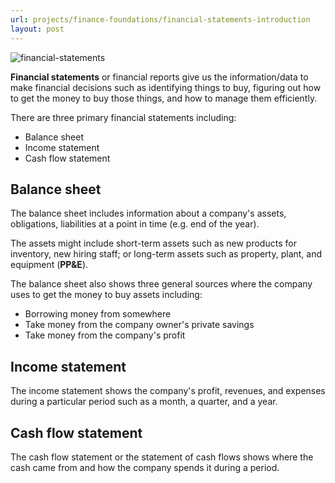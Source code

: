 ```yaml
---
url: projects/finance-foundations/financial-statements-introduction
layout: post
---
```


![financial-statements][financial-statements]

**Financial statements** or financial reports give us the information/data to make financial decisions such as identifying things to buy, figuring out how to get the money to buy those things, and how to manage them efficiently.

There are three primary financial statements including:

- Balance sheet
- Income statement
- Cash flow statement

## Balance sheet

The balance sheet includes information about a company's assets, obligations, liabilities at a point in time (e.g. end of the year).

The assets might include short-term assets such as new products for inventory, new hiring staff; or long-term assets such as property, plant, and equipment (**PP&E**).

The balance sheet also shows three general sources where the company uses to get the money to buy assets including:

- Borrowing money from somewhere
- Take money from the company owner's private savings
- Take money from the company's profit

## Income statement

The income statement shows the company's profit, revenues, and expenses during a particular period such as a month, a quarter, and a year.

## Cash flow statement

The cash flow statement or the statement of cash flows shows where the cash came from and how the company spends it during a period.

<!-- MARKDOWN LINKS & IMAGES -->

[financial-statements]: /assets/images/projects/finance-foundations/financial-statements-introduction/financial-statements.jpg
